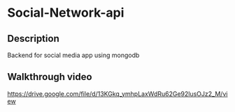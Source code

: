 # Social-Network-api
## Description
Backend for social media app using mongodb


## Walkthrough video
https://drive.google.com/file/d/13KGkq_ymhpLaxWdRu62Ge92lusOJz2_M/view

